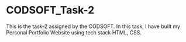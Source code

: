 # CODSOFT_Task-2

This is the task-2 assigned by the CODSOFT. In this task, I have built my Personal Portfolio Website using tech stack HTML, CSS. 
